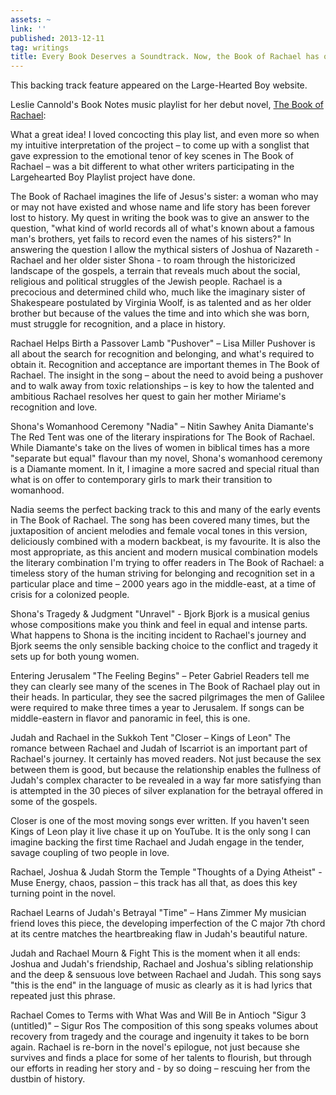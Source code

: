 ```yaml
---
assets: ~
link: ''
published: 2013-12-11
tag: writings
title: Every Book Deserves a Soundtrack. Now, the Book of Rachael has one
---
```

This backing track feature appeared on the Large-Hearted Boy website. 

Leslie Cannold's Book Notes music playlist for her debut novel, [The Book of Rachael](http://cannold.com/articles/article/the-book-of-rachael/):

What a great idea! I loved concocting this play list, and even more so when my intuitive interpretation of the project – to come up with a songlist that gave expression to the emotional tenor of key scenes in The Book of Rachael – was a bit different to what other writers participating in the Largehearted Boy Playlist project have done.

The Book of Rachael imagines the life of Jesus's sister: a woman who may or may not have existed and whose name and life story has been forever lost to history. My quest in writing the book was to give an answer to the question, "what kind of world records all of what's known about a famous man's brothers, yet fails to record even the names of his sisters?" In answering the question I allow the mythical sisters of Joshua of Nazareth - Rachael and her older sister Shona - to roam through the historicized landscape of the gospels, a terrain that reveals much about the social, religious and political struggles of the Jewish people. Rachael is a precocious and determined child who, much like the imaginary sister of Shakespeare postulated by Virginia Woolf, is as talented and as her older brother but because of the values the time and into which she was born, must struggle for recognition, and a place in history.


Rachael Helps Birth a Passover Lamb
"Pushover" – Lisa Miller 
Pushover is all about the search for recognition and belonging, and what's required to obtain it. Recognition and acceptance are important themes in The Book of Rachael. The insight in the song – about the need to avoid being a pushover and to walk away from toxic relationships – is key to how the talented and ambitious Rachael resolves her quest to gain her mother Miriame's recognition and love.


Shona's Womanhood Ceremony 
"Nadia" – Nitin Sawhey
Anita Diamante's The Red Tent was one of the literary inspirations for The Book of Rachael. While Diamante's take on the lives of women in biblical times has a more "separate but equal" flavour than my novel, Shona's womanhood ceremony is a Diamante moment. In it, I imagine a more sacred and special ritual than what is on offer to contemporary girls to mark their transition to womanhood.

Nadia seems the perfect backing track to this and many of the early events in The Book of Rachael. The song has been covered many times, but the juxtaposition of ancient melodies and female vocal tones in this version, deliciously combined with a modern backbeat, is my favourite. It is also the most appropriate, as this ancient and modern musical combination models the literary combination I'm trying to offer readers in The Book of Rachael: a timeless story of the human striving for belonging and recognition set in a particular place and time – 2000 years ago in the middle-east, at a time of crisis for a colonized people.


Shona's Tragedy & Judgment
"Unravel" - Bjork
Bjork is a musical genius whose compositions make you think and feel in equal and intense parts. What happens to Shona is the inciting incident to Rachael's journey and Bjork seems the only sensible backing choice to the conflict and tragedy it sets up for both young women.


Entering Jerusalem
"The Feeling Begins" – Peter Gabriel
Readers tell me they can clearly see many of the scenes in The Book of Rachael play out in their heads. In particular, they see the sacred pilgrimages the men of Galilee were required to make three times a year to Jerusalem. If songs can be middle-eastern in flavor and panoramic in feel, this is one.


Judah and Rachael in the Sukkoh Tent
"Closer – Kings of Leon"
The romance between Rachael and Judah of Iscarriot is an important part of Rachael's journey. It certainly has moved readers. Not just because the sex between them is good, but because the relationship enables the fullness of Judah's complex character to be revealed in a way far more satisfying than is attempted in the 30 pieces of silver explanation for the betrayal offered in some of the gospels.

Closer is one of the most moving songs ever written. If you haven't seen Kings of Leon play it live chase it up on YouTube. It is the only song I can imagine backing the first time Rachael and Judah engage in the tender, savage coupling of two people in love.


Rachael, Joshua & Judah Storm the Temple
"Thoughts of a Dying Atheist" - Muse
Energy, chaos, passion – this track has all that, as does this key turning point in the novel.


Rachael Learns of Judah's Betrayal
"Time" – Hans Zimmer
My musician friend loves this piece, the developing imperfection of the C major 7th chord at its centre matches the heartbreaking flaw in Judah's beautiful nature.


Judah and Rachael Mourn & Fight
This is the moment when it all ends: Joshua and Judah's friendship, Rachael and Joshua's sibling relationship and the deep & sensuous love between Rachael and Judah. This song says "this is the end" in the language of music as clearly as it is had lyrics that repeated just this phrase.


Rachael Comes to Terms with What Was and Will Be in Antioch
"Sigur 3 (untitled)" – Sigur Ros
The composition of this song speaks volumes about recovery from tragedy and the courage and ingenuity it takes to be born again. Rachael is re-born in the novel's epilogue, not just because she survives and finds a place for some of her talents to flourish, but through our efforts in reading her story and - by so doing – rescuing her from the dustbin of history.